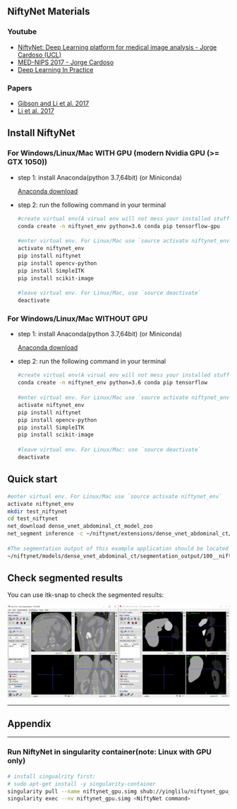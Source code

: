 
## NiftyNet Materials

### Youtube

- [NiftyNet: Deep Learning platform for medical image analysis - Jorge Cardoso (UCL)](https://www.youtube.com/watch?v=2OweR-sUNfQ&t=772s)
- [MED-NIPS 2017 - Jorge Cardoso](https://www.youtube.com/watch?v=ZaWStjGf0wg)
- [Deep Learning In Practice](https://www.youtube.com/watch?v=Q8lfkTXD69o&list=PLbj_N2x6keChr9xgCS9Y3MeBNV5OxikvI)

### Papers

- [Gibson and Li et al. 2017](https://reader.elsevier.com/reader/sd/pii/S0169260717311823?token=8FC4F5CFA48C0A830D84AA6D8995223F83400652CFC6CD97E864CAC631DB4154E8045BF53F865551B86B75666765CA92)
- [Li et al. 2017](https://arxiv.org/pdf/1707.01992.pdf)

## Install NiftyNet

### For Windows/Linux/Mac **WITH** GPU (modern Nvidia GPU (>= GTX 1050))

- step 1: install Anaconda(python 3.7,64bit) (or Miniconda)

    [Anaconda download](https://www.anaconda.com/distribution/#download-section)

- step 2: run the following command in your terminal

    ```bash
    #create virtual env(A virual env will not mess your installed stuff)
    conda create -n niftynet_env python=3.6 conda pip tensorflow-gpu

    #enter virtual env. For Linux/Mac use `source activate niftynet_env`
    activate niftynet_env
    pip install niftynet
    pip install opencv-python
    pip install SimpleITK
    pip install scikit-image

    #leave virtual env. For Linux/Mac, use `source deactivate`
    deactivate
    ```

### For Windows/Linux/Mac **WITHOUT** GPU

- step 1: install Anaconda(python 3.7,64bit) (or Miniconda)
    
    [Anaconda download](https://www.anaconda.com/distribution/#download-section)

- step 2: run the following command in your terminal
    ```bash
    #create virtual env(A virual env will not mess your installed stuff)
    conda create -n niftynet_env python=3.6 conda pip tensorflow

    #enter virtual env. For Linux/Mac use `source activate niftynet_env`
    activate niftynet_env
    pip install niftynet
    pip install opencv-python
    pip install SimpleITK
    pip install scikit-image

    #leave virtual env. For Linux/Mac: use `source deactivate`
    deactivate
    ```
## Quick start

```bash
#enter virtual env. For Linux/Mac use `source activate niftynet_env`
activate niftynet_env
mkdir test_niftynet
cd test_niftynet
net_download dense_vnet_abdominal_ct_model_zoo
net_segment inference -c ~/niftynet/extensions/dense_vnet_abdominal_ct/config.ini

#The segmentation output of this example application should be located at
~/niftynet/models/dense_vnet_abdominal_ct/segmentation_output/100__niftynet_out.nii.gz
```

## Check segmented results

You can use itk-snap to check the segmented results:

![](pics/itk-snap-show-results.png)


---
## Appendix
---

### Run NiftyNet in singularity container(note: Linux with GPU **only**)

```bash
# install singualrity first:
# sudo apt-get install -y singularity-container
singularity pull --name niftynet_gpu.simg shub://yinglilu/niftynet_gpu_singularity
singularity exec --nv niftynet_gpu.simg <NiftyNet command>
```
